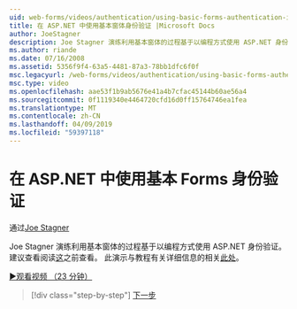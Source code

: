```yaml
---
uid: web-forms/videos/authentication/using-basic-forms-authentication-in-aspnet
title: 在 ASP.NET 中使用基本窗体身份验证 |Microsoft Docs
author: JoeStagner
description: Joe Stagner 演练利用基本窗体的过程基于以编程方式使用 ASP.NET 身份验证。 建议的查看者读取此等...
ms.author: riande
ms.date: 07/16/2008
ms.assetid: 5356f9f4-63a5-4481-87a3-78bb1dfc6f0f
msc.legacyurl: /web-forms/videos/authentication/using-basic-forms-authentication-in-aspnet
msc.type: video
ms.openlocfilehash: aae53f1b9ab5676e41a4b7cfac45144b60ae56a4
ms.sourcegitcommit: 0f1119340e4464720cfd16d0ff15764746ea1fea
ms.translationtype: MT
ms.contentlocale: zh-CN
ms.lasthandoff: 04/09/2019
ms.locfileid: "59397118"
---
```

# <a name="using-basic-forms-authentication-in-aspnet"></a>在 ASP.NET 中使用基本 Forms 身份验证

通过[Joe Stagner](https://github.com/JoeStagner)

Joe Stagner 演练利用基本窗体的过程基于以编程方式使用 ASP.NET 身份验证。 建议查看阅读[这](../../overview/older-versions-security/introduction/security-basics-and-asp-net-support-vb.md)之前查看。 此演示与教程有关详细信息的相关[此处](../../overview/older-versions-security/introduction/an-overview-of-forms-authentication-vb.md)。

[&#9654;观看视频 （23 分钟）](https://channel9.msdn.com/Blogs/ASP-NET-Site-Videos/using-basic-forms-authentication-in-aspnet)

> [!div class="step-by-step"]
> [下一步](how-to-change-the-forms-authentication-properties.md)

